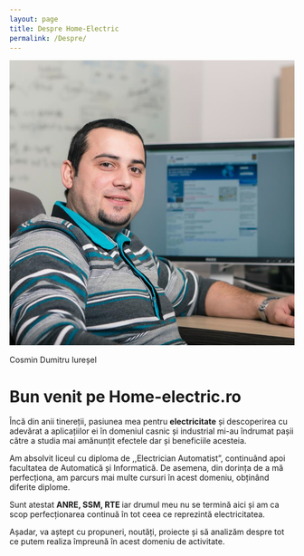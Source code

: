 ```yaml
---
layout: page
title: Despre Home-Electric
permalink: /Despre/
---
```


<div class="container">
    <div class="poza-cosmin"><img src="/images/cosmin.jpg" alt="Cosmin Iureșel Dumitru">
        <p class="text-center">Cosmin Dumitru Iureșel</p>
    </div>
    <div class="descriere-cosmin paper-shadow-bottom-z-2">
        <h1 class="text-center">Bun venit pe <strong>Home-electric.ro</strong> </h1>
        <p> Încă din anii tinereții, pasiunea mea pentru <strong>electricitate</strong> și descoperirea cu adevărat a aplicațiilor ei în domeniul casnic și industrial mi-au îndrumat pașii către a studia mai amănunțit efectele dar și beneficiile acesteia.</p>
        <p>Am absolvit liceul cu diploma de ,,Electrician Automatist”, continuând apoi facultatea de Automatică și Informatică. De asemena, din dorința de a mă perfecționa, am parcurs mai multe cursuri în acest domeniu, obținând diferite diplome.</p>
        <p>Sunt atestat <strong>ANRE, SSM, RTE </strong>iar drumul meu nu se termină aici și am ca scop perfecționarea continuă în tot ceea ce reprezintă electricitatea.</p>
        <p>Așadar, va aștept cu propuneri, noutăți, proiecte și să analizăm despre tot ce putem realiza împreună în acest domeniu de activitate. </p>
    </div>
</div>
